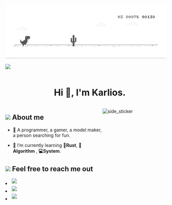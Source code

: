 ![Dino](https://raw.githubusercontent.com/arjunMee/arjunMee/master/dino.gif?token=AQWYXGQBQLHFPDHPO7E2UOLAUYRTI)

<img src="https://user-images.githubusercontent.com/73097560/115834477-dbab4500-a447-11eb-908a-139a6edaec5c.gif">

<div id="user-content-toc">
  <ul align="center">
    <summary><h1 style="display: inline-block">Hi 👋, I'm Karlios.</h1></summary>
  </ul>
</div>

<img align="right" width=200px height=200px alt="side_sticker" src="https://media.giphy.com/media/TEnXkcsHrP4YedChhA/giphy.gif" />

## <img src="https://media2.giphy.com/media/QssGEmpkyEOhBCb7e1/giphy.gif?cid=ecf05e47a0n3gi1bfqntqmob8g9aid1oyj2wr3ds3mg700bl&rid=giphy.gif" width=32px> **About me**

- 🔭 A programmer, a gamer, a model maker, a person searching for fun. 

- 🌱 I’m currently learning  **🦀Rust**,  **📑Algorithm** , **💻System**.

 


## <img src="https://media2.giphy.com/media/QssGEmpkyEOhBCb7e1/giphy.gif?cid=ecf05e47a0n3gi1bfqntqmob8g9aid1oyj2wr3ds3mg700bl&rid=giphy.gif" width=32px> Feel free to reach me out

<li>
<a href="mailto:karlios@qq.com" target="_blank">
<img src="https://img.shields.io/badge/email: Karlios-%2300acee.svg?color=405DE6&style=for-the-badge&logo=tencentqq&logoColor=white" style="margin-bottom: 5px;" />
</a>
</li>

<li>
<a href="https://github.com/KarliosQu" target="_blank">
<img src="https://img.shields.io/badge/GITHUB: Karlios Qu-%2300acee.svg?color=000000&style=for-the-badge&logo=github&logoColor=white" style="margin-bottom: 5px;" />
</a>
</li>

<li>
<a href="https://rust-lang.zulipchat.com/#user/671133" target="_blank">
<img src="https://img.shields.io/badge/Zulip: Karlios Qu-%2300acee.svg?color=1E90FF&style=for-the-badge&logo=github&logoColor=white" style="margin-bottom: 5px;" />
</a>
</li>
